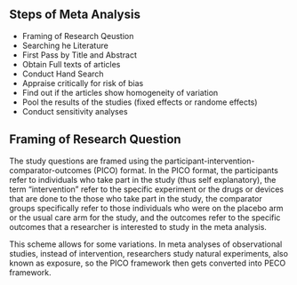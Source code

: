 ## Steps of Meta Analysis

* Framing of Research Qeustion
* Searching he Literature
* First Pass by Title and Abstract
* Obtain Full texts of articles
* Conduct Hand Search
* Appraise critically for risk of bias
* Find out if the articles show homogeneity of variation
* Pool the results of the studies (fixed effects or randome effects)
* Conduct sensitivity analyses

## Framing of Research Question

The study questions are framed using the participant-intervention-comparator-outcomes (PICO) format. In the PICO format, the participants refer to individuals who take part in the study (thus self explanatory), the term “intervention” refer to the specific experiment or the drugs or devices that are done to the those who take part in the study, the comparator groups specifically refer to those individuals who were on the placebo arm or the usual care arm for the study, and the outcomes refer to the specific outcomes that a researcher is interested to study in the meta analysis. 

This scheme allows for some variations. In meta analyses of observational studies, instead of intervention, researchers study natural experiments, also known as exposure, so the PICO framework then gets converted into PECO framework. 